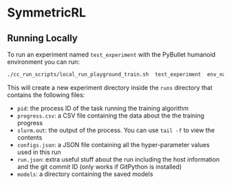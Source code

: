 # SymmetricRL

## Running Locally
To run an experiment named `test_experiment` with the PyBullet humanoid environment you can run:

```bash
./cc_run_scripts/local_run_playground_train.sh  test_experiment  env_name='pybullet_envs:HumanoidBulletEnv-v0'
```

This will create a new experiment directory inside the `runs` directory that contains the following files:
 - `pid`: the process ID of the task running the training algorithm
 - `progress.csv`: a CSV file containing the data about the the training progress
 - `slurm.out`: the output of the process. You can use `tail -f` to view the contents
 - `configs.json`: a JSON file containing all the hyper-parameter values used in this run
 - `run.json`: extra useful stuff about the run including the host information and the git commit ID (only works if GitPython is installed)
 - `models`: a directory containing the saved models